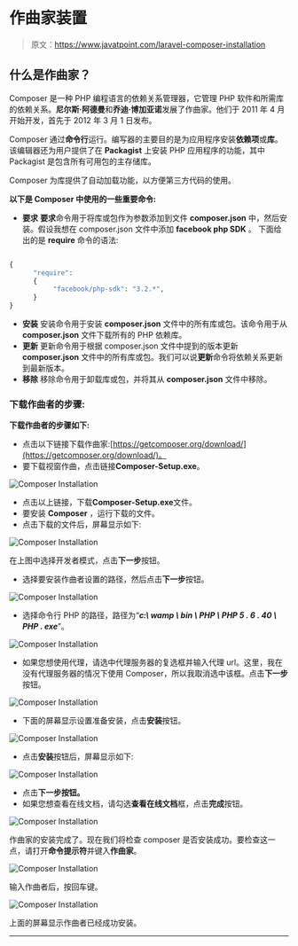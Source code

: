 # 作曲家装置

> 原文：<https://www.javatpoint.com/laravel-composer-installation>

## 什么是作曲家？

Composer 是一种 PHP 编程语言的依赖关系管理器，它管理 PHP 软件和所需库的依赖关系。**尼尔斯·阿德曼**和**乔迪·博加亚诺**发展了作曲家。他们于 2011 年 4 月开始开发，首先于 2012 年 3 月 1 日发布。

Composer 通过**命令行**运行。编写器的主要目的是为应用程序安装**依赖项**或**库**。该编辑器还为用户提供了在 **Packagist** 上安装 PHP 应用程序的功能，其中 Packagist 是包含所有可用包的主存储库。

Composer 为库提供了自动加载功能，以方便第三方代码的使用。

**以下是 Composer 中使用的一些重要命令:**

*   **要求**
    **要求**命令用于将库或包作为参数添加到文件 **composer.json** 中，然后安装。假设我想在 composer.json 文件中添加 **facebook php SDK** 。
    下面给出的是 **require** 命令的语法:

```php

{
      "require":
      {
           "facebook/php-sdk": "3.2.*",
      }
}

```

*   **安装**
    安装命令用于安装 **composer.json** 文件中的所有库或包。该命令用于从 **composer.json** 文件下载所有的 PHP 依赖库。
*   **更新**
    更新命令用于根据 composer.json 文件中提到的版本更新 **composer.json** 文件中的所有库或包。我们可以说**更新**命令将依赖关系更新到最新版本。
*   **移除**
    移除命令用于卸载库或包，并将其从 **composer.json** 文件中移除。

### 下载作曲者的步骤:

**下载作曲者的步骤如下:**

*   点击以下链接下载作曲家:[https://getcomposer.org/download/](https://getcomposer.org/download/)。
*   要下载视窗作曲，点击链接**Composer-Setup.exe**。

![Composer Installation](img/46c44c4df949beafc2ea007e5b339107.png)

*   点击以上链接，下载**Composer-Setup.exe**文件。
*   要安装 **Composer** ，运行下载的文件。
*   点击下载的文件后，屏幕显示如下:

![Composer Installation](img/dbe1cd3b2b9713353b9a5824c1bf37b5.png)

在上图中选择开发者模式，点击**下一步**按钮。

*   选择要安装作曲者设置的路径，然后点击**下一步**按钮。

![Composer Installation](img/da53286d6afd68c823bb126baf45cf07.png)

*   选择命令行 PHP 的路径，路径为“***c:\ wamp \ bin \ PHP \ PHP 5 . 6 . 40 \ PHP . exe***”。

![Composer Installation](img/8d268bf044716a76dfde555d36412e63.png)

*   如果您想使用代理，请选中代理服务器的复选框并输入代理 url。这里，我在没有代理服务器的情况下使用 Composer，所以我取消选中该框。点击**下一步**按钮。

![Composer Installation](img/dd042a0d5a95796a9049cfdb87ed033d.png)

*   下面的屏幕显示设置准备安装，点击**安装**按钮。

![Composer Installation](img/18ddb417b339aab06419b441d2dc5385.png)

*   点击**安装**按钮后，屏幕显示如下:

![Composer Installation](img/34c30556ee439a39d7a095f7dc86f69f.png)

*   点击**下一步按钮。**
*   如果您想查看在线文档，请勾选**查看在线文档**框，点击**完成**按钮。

![Composer Installation](img/1808b1233aedb229a99b3cbc48d22b79.png)

作曲家的安装完成了。现在我们将检查 composer 是否安装成功。要检查这一点，请打开**命令提示符**并键入**作曲家**。

![Composer Installation](img/f95ac16f4035049756f060c9d1882cde.png)

输入作曲者后，按回车键。

![Composer Installation](img/162a0fff203027d0a51614fd296fbff8.png)

上面的屏幕显示作曲者已经成功安装。

* * *